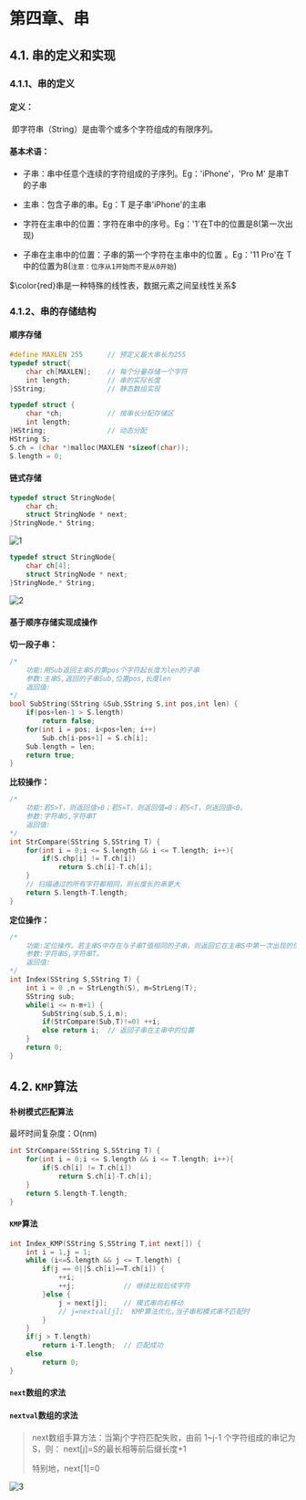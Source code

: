 # 第四章、串

## 4.1. 串的定义和实现

### 4.1.1、串的定义

#### 定义：

​		即字符串（String）是由零个或多个字符组成的有限序列。

#### 基本术语：

+ 子串：串中任意个连续的字符组成的子序列。Eg：'iPhone'，'Pro M' 是串T 的子串

+ 主串：包含子串的串。Eg：T 是子串'iPhone'的主串
+ 字符在主串中的位置：字符在串中的序号。Eg：'1'在T中的位置是8(第一次出现)
+ 子串在主串中的位置：子串的第一个字符在主串中的位置 。Eg：'11 Pro'在 T 中的位置为8(`注意：位序从1开始而不是从0开始`)

$\color{red}串是一种特殊的线性表，数据元素之间呈线性关系$

### 4.1.2、串的存储结构

#### 顺序存储

```C
#define MAXLEN 255		// 预定义最大串长为255
typedef struct{
    char ch[MAXLEN];	// 每个分量存储一个字符
    int length;			// 串的实际长度
}SString;				// 静态数组实现

typedef struct {
    char *ch;			// 按串长分配存储区
    int length;
}HString;				// 动态分配
HString S;
S.ch = (char *)malloc(MAXLEN *sizeof(char));
S.length = 0;
```

#### 链式存储

```C
typedef struct StringNode{
    char ch;
    struct StringNode * next;
}StringNode,* String;
```

![1](https://gitee.com/hot-ah/img/raw/master/data_struct/4/1.png)

```C
typedef struct StringNode{
    char ch[4];
    struct StringNode * next;
}StringNode,* String;
```

![2](https://gitee.com/hot-ah/img/raw/master/data_struct/4/2.png)

#### 基于顺序存储实现成操作

**切一段子串：**

```C
/*
	功能:用Sub返回主串S的第pos个字符起长度为len的子串
	参数:主串S,返回的子串Sub,位置pos,长度len
	返回值:
*/
bool SubString(SString &Sub,SString S,int pos,int len) {
    if(pos+len-1 > S.length)
        return false;
    for(int i = pos; i<pos+len; i++)
        Sub.ch[i-pos+1] = S.ch[i];
    Sub.length = len;
    return true;
}
```

**比较操作：**

```C
/*
	功能:若S>T，则返回值>0；若S=T，则返回值=0；若S<T，则返回值<0。
	参数:字符串S,字符串T
	返回值:
*/
int StrCompare(SString S,SString T) {
    for(int i = 0;i <= S.length && i <= T.length; i++){
        if(S.chp[i] != T.ch[i])
            return S.ch[i]-T.ch[i];
    }
    // 扫描通过的所有字符都相同，则长度长的串更大
    return S.length-T.length;
}
```

**定位操作：**

```C
/*
	功能:定位操作。若主串S中存在与子串T值相同的子串，则返回它在主串S中第一次出现的位置；否则返回值为0。
	参数:字符串S,字符串T。
	返回值:
*/
int Index(SString S,SString T) {
    int i = 0 ,n = StrLength(S), m=StrLeng(T);
    SString sub;
    while(i <= n-m+1) {
        SubString(sub,S,i,m);
        if(StrCompare(Sub,T)!=0) ++i;
        else return i;	// 返回子串在主串中的位置
    }
    return 0;
}
```

## 4.2. `KMP`算法

#### 朴树模式匹配算法

最坏时间复杂度：O(nm)

```C
int StrCompare(SString S,SString T) {
    for(int i = 0;i <= S.length && i <= T.length; i++){
        if(S.ch[i] != T.ch[i])
            return S.ch[i]-T.ch[i];
    }
    return S.length-T.length;
}
```

#### `KMP`算法

```C
int Index_KMP(SString S,SString T,int next[]) {
    int i = 1,j = 1;
    while (i<=S.length && j <= T.length) {
        if(j == 0||S.ch[i]==T.ch[i]) {
            ++i;
            ++j;			// 继续比较后续字符
        }else {
            j = next[j];	// 模式串向右移动
            // j=nextval[j];  KMP算法优化,当子串和模式串不匹配时
        }
    }
    if(j > T.length)
        return i-T.length;	// 匹配成功
    else
        return 0;
}
```

#### `next`数组的求法



#### `nextval`数组的求法

> next数组手算方法：当第j个字符匹配失败，由前 1~j-1 个字符组成的串记为S，则： next[j]=S的最长相等前后缀长度+1
>
> 特别地，next[1]=0

![3](https://gitee.com/hot-ah/img/raw/master/data_struct/4/3.png)


